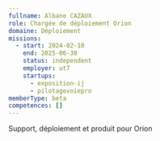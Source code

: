 ```yaml
---
fullname: Albane CAZAUX
role: Chargée de déploiement Orion
domaine: Déploiement
missions:
  - start: 2024-02-10
    end: 2025-06-30
    status: independent
    employer: ut7
    startups:
      - exposition-ij
      - pilotagevoiepro
memberType: beta
competences: []
---
```

Support, déploiement et produit pour Orion